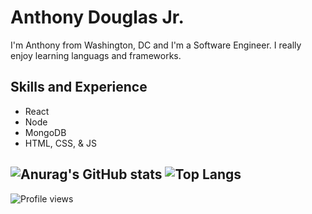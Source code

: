 # Anthony Douglas Jr.
I'm Anthony from Washington, DC and I'm a Software Engineer. I really enjoy learning languags and frameworks.

## Skills and Experience 
- React
- Node
- MongoDB
- HTML, CSS, & JS

## ![Anurag's GitHub stats](https://github-readme-stats.vercel.app/api?username=LowKeyAD&show_icons=true&theme=tokyonight) ![Top Langs](https://github-readme-stats.vercel.app/api/top-langs/?username=LowKeyAD&layout=compact)

![Profile views](https://gpvc.arturio.dev/LowKeyAD)



<!---
LowKeyAD/LowKeyAD is a ✨ special ✨ repository because its `README.md` (this file) appears on your GitHub profile.
You can click the Preview link to take a look at your changes.
--->
